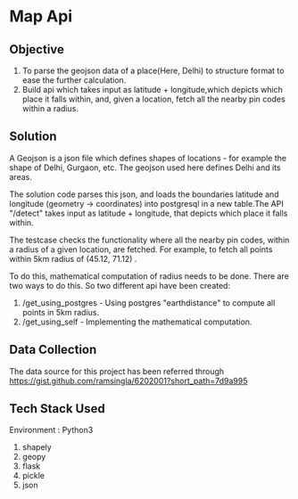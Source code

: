 # Map Api

## Objective 
1. To parse the geojson data of a place(Here, Delhi) to structure format to ease the further calculation.
2. Build api which takes input as latitude + longitude,which depicts which place it falls within, and, given a location,
fetch all the nearby pin codes within a radius.

## Solution
A Geojson is a json file which defines shapes of locations - for example the shape of Delhi, Gurgaon, etc.
The geojson used here defines Delhi and its areas.

The solution code parses this json, and loads the boundaries latitude and longitude (geometry -> coordinates) into postgresql in a new table.The API "/detect" takes input as latitude + longitude, that depicts which place it falls within.
 
The testcase checks the functionality where all the nearby pin codes, within a radius of a given location, are fetched. For example, to fetch all points within 5km radius of (45.12, 71.12) .
 
To do this, mathematical computation of radius needs to be done. There are two ways to do this. So two different api have been created:
1.  /get_using_postgres - Using postgres "earthdistance" to compute all points in 5km radius.
2. /get_using_self - Implementing the mathematical computation.  

## Data Collection
The data source for this project has been referred through https://gist.github.com/ramsingla/6202001?short_path=7d9a995

## Tech Stack Used
Environment : Python3
1. shapely
2. geopy
3. flask
4. pickle
5. json
